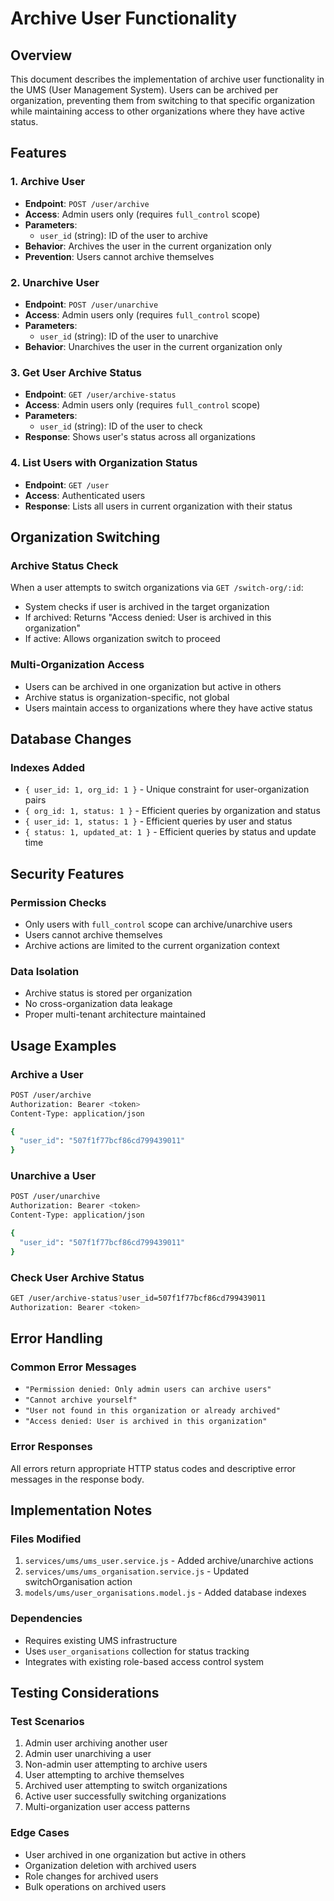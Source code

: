 # Archive User Functionality

## Overview

This document describes the implementation of archive user functionality in the UMS (User Management System). Users can be archived per organization, preventing them from switching to that specific organization while maintaining access to other organizations where they have active status.

## Features

### 1. Archive User

-   **Endpoint**: `POST /user/archive`
-   **Access**: Admin users only (requires `full_control` scope)
-   **Parameters**:
    -   `user_id` (string): ID of the user to archive
-   **Behavior**: Archives the user in the current organization only
-   **Prevention**: Users cannot archive themselves

### 2. Unarchive User

-   **Endpoint**: `POST /user/unarchive`
-   **Access**: Admin users only (requires `full_control` scope)
-   **Parameters**:
    -   `user_id` (string): ID of the user to unarchive
-   **Behavior**: Unarchives the user in the current organization only

### 3. Get User Archive Status

-   **Endpoint**: `GET /user/archive-status`
-   **Access**: Admin users only (requires `full_control` scope)
-   **Parameters**:
    -   `user_id` (string): ID of the user to check
-   **Response**: Shows user's status across all organizations

### 4. List Users with Organization Status

-   **Endpoint**: `GET /user`
-   **Access**: Authenticated users
-   **Response**: Lists all users in current organization with their status

## Organization Switching

### Archive Status Check

When a user attempts to switch organizations via `GET /switch-org/:id`:

-   System checks if user is archived in the target organization
-   If archived: Returns "Access denied: User is archived in this organization"
-   If active: Allows organization switch to proceed

### Multi-Organization Access

-   Users can be archived in one organization but active in others
-   Archive status is organization-specific, not global
-   Users maintain access to organizations where they have active status

## Database Changes

### Indexes Added

-   `{ user_id: 1, org_id: 1 }` - Unique constraint for user-organization pairs
-   `{ org_id: 1, status: 1 }` - Efficient queries by organization and status
-   `{ user_id: 1, status: 1 }` - Efficient queries by user and status
-   `{ status: 1, updated_at: 1 }` - Efficient queries by status and update time

## Security Features

### Permission Checks

-   Only users with `full_control` scope can archive/unarchive users
-   Users cannot archive themselves
-   Archive actions are limited to the current organization context

### Data Isolation

-   Archive status is stored per organization
-   No cross-organization data leakage
-   Proper multi-tenant architecture maintained

## Usage Examples

### Archive a User

```bash
POST /user/archive
Authorization: Bearer <token>
Content-Type: application/json

{
  "user_id": "507f1f77bcf86cd799439011"
}
```

### Unarchive a User

```bash
POST /user/unarchive
Authorization: Bearer <token>
Content-Type: application/json

{
  "user_id": "507f1f77bcf86cd799439011"
}
```

### Check User Archive Status

```bash
GET /user/archive-status?user_id=507f1f77bcf86cd799439011
Authorization: Bearer <token>
```

## Error Handling

### Common Error Messages

-   `"Permission denied: Only admin users can archive users"`
-   `"Cannot archive yourself"`
-   `"User not found in this organization or already archived"`
-   `"Access denied: User is archived in this organization"`

### Error Responses

All errors return appropriate HTTP status codes and descriptive error messages in the response body.

## Implementation Notes

### Files Modified

1. `services/ums/ums_user.service.js` - Added archive/unarchive actions
2. `services/ums/ums_organisation.service.js` - Updated switchOrganisation action
3. `models/ums/user_organisations.model.js` - Added database indexes

### Dependencies

-   Requires existing UMS infrastructure
-   Uses `user_organisations` collection for status tracking
-   Integrates with existing role-based access control system

## Testing Considerations

### Test Scenarios

1. Admin user archiving another user
2. Admin user unarchiving a user
3. Non-admin user attempting to archive users
4. User attempting to archive themselves
5. Archived user attempting to switch organizations
6. Active user successfully switching organizations
7. Multi-organization user access patterns

### Edge Cases

-   User archived in one organization but active in others
-   Organization deletion with archived users
-   Role changes for archived users
-   Bulk operations on archived users
